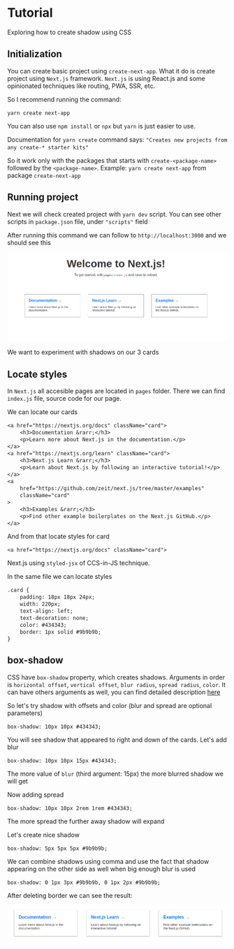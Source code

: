 # Tutorial

Exploring how to create shadow using CSS

## Initialization

You can create basic project using `create-next-app`. What it do is create project using `Next.js` framework. `Next.js` is using React.js and some opinionated techniques like routing, PWA, SSR, etc.

So I recommend running the command:

```
yarn create next-app
```

You can also use `npm install` or `npx` but `yarn` is just easier to use.

Documentation for `yarn create` command says: `"Creates new projects from any create-* starter kits"`

So it work only with the packages that starts with `create-<package-name>` followed by the `<package-name>`. Example: `yarn create next-app` from package `create-next-app`

## Running project

Next we will check created project with `yarn dev` script. You can see other scripts in `package.json` file, under `"scripts"` field

After running this command we can follow to `http://localhost:3000` and we should see this

![Initial window](./docs/1.png)

We want to experiment with shadows on our 3 cards

## Locate styles

In `Next.js` all accesible pages are located in `pages` folder. There we can find `index.js` file, source code for our page.

We can locate our cards

```
<a href="https://nextjs.org/docs" className="card">
    <h3>Documentation &rarr;</h3>
    <p>Learn more about Next.js in the documentation.</p>
</a>
<a href="https://nextjs.org/learn" className="card">
    <h3>Next.js Learn &rarr;</h3>
    <p>Learn about Next.js by following an interactive tutorial!</p>
</a>
<a
    href="https://github.com/zeit/next.js/tree/master/examples"
    className="card"
>
    <h3>Examples &rarr;</h3>
    <p>Find other example boilerplates on the Next.js GitHub.</p>
</a>
```

And from that locate styles for card

```
<a href="https://nextjs.org/docs" className="card">
```

Next.js using `styled-jsx` of CCS-in-JS technique.

In the same file we can locate styles

```
.card {
    padding: 18px 18px 24px;
    width: 220px;
    text-align: left;
    text-decoration: none;
    color: #434343;
    border: 1px solid #9b9b9b;
}
```

## box-shadow

CSS have `box-shadow` property, which creates shadows. Arguments in order is `horizontal offset`, `vertical offset`, `blur radius`, `spread radius`, `color`. It can have others arguments as well, you can find detailed description [here](https://www.w3schools.com/cssref/css3_pr_box-shadow.asp)

So let's try shadow with offsets and color (blur and spread are optional parameters)

```
box-shadow: 10px 10px #434343;
```

You will see shadow that appeared to right and down of the cards. Let's add blur
```
box-shadow: 10px 10px 15px #434343;
```

The more value of `blur` (third argument: 15px) the more blurred shadow we will get

Now adding spread
```
box-shadow: 10px 10px 2rem 1rem #434343;
```
The more spread the further away shadow will expand

Let's create nice shadow
```
box-shadow: 5px 5px 5px #9b9b9b;
```

We can combine shadows using comma and use the fact that shadow appearing on the other side as well when big enough blur is used
```
box-shadow: 0 1px 3px #9b9b9b, 0 1px 2px #9b9b9b;
```

After deleting border we can see the result:

![Initial window](./docs/2.png)




